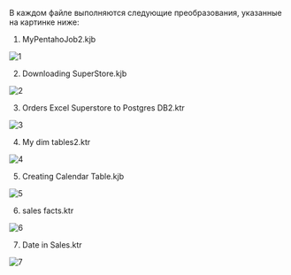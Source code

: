В каждом файле выполняются следующие преобразования, указанные на картинке ниже:
1.	MyPentahoJob2.kjb

![1](https://user-images.githubusercontent.com/121936498/212986759-2ec06c6a-d6b2-4cbe-b07c-b0e30d0e88c7.jpg)

2.	Downloading SuperStore.kjb

![2](https://user-images.githubusercontent.com/121936498/212986832-f869cb7c-9872-4fcd-8038-8072c7adaf14.jpg)

3.	Orders Excel Superstore to Postgres DB2.ktr

![3](https://user-images.githubusercontent.com/121936498/212986879-7e1315d8-b303-4a94-98b8-9b01ad9088a5.jpg)

4.	My dim tables2.ktr

![4](https://user-images.githubusercontent.com/121936498/212986961-80adf4a4-2a93-49db-9a0b-8891e16b663e.jpg)

5.	Creating Calendar Table.kjb

![5](https://user-images.githubusercontent.com/121936498/212987030-0e7a8ac4-eb5b-49f8-8ca8-769e3234ae80.jpg)

6.	sales facts.ktr

![6](https://user-images.githubusercontent.com/121936498/212987080-8cd39043-8f45-4d2c-b7aa-c54f9fe8c5d2.jpg)

7.	Date in Sales.ktr

![7](https://user-images.githubusercontent.com/121936498/212987145-3df13a27-5a05-45c4-a7b0-c2a30f005d36.jpg)



